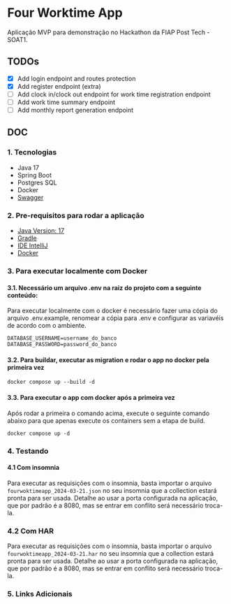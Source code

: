 # Four Worktime App

Aplicação MVP para demonstração no Hackathon da FIAP Post Tech - SOAT1.

## TODOs
- [x] Add login endpoint and routes protection
- [x] Add register endpoint (extra)
- [ ] Add clock in/clock out endpoint for work time registration endpoint
- [ ] Add work time summary endpoint
- [ ] Add monthly report generation endpoint

## DOC

### 1. Tecnologias
* Java 17
* Spring Boot
* Postgres SQL
* Docker
* [Swagger](http://localhost:8080/swagger-ui/index.html)

### 2. Pre-requisitos para rodar a aplicação
* [Java Version: 17](https://www.oracle.com/java/technologies/javase/jdk17-archive-downloads.html)
* [Gradle](https://gradle.org/install/)
* [IDE IntelliJ](https://www.jetbrains.com/idea/)
* [Docker](https://www.docker.com/)

### 3. Para executar localmente com Docker
#### 3.1. Necessário um arquivo .env na raiz do projeto com a seguinte conteúdo:

Para executar localmente com o docker é necessário fazer uma cópia do arquivo .env.example, renomear a
cópia para .env e configurar as variavéis de acordo com o ambiente.

```
DATABASE_USERNAME=username_do_banco  
DATABASE_PASSWORD=password_do_banco
```

#### 3.2. Para buildar, executar as migration e rodar o app no docker pela primeira vez

`docker compose up --build -d`

#### 3.3. Para executar o app com docker após a primeira vez
Após rodar a primeira o comando acima, execute o seguinte comando abaixo para que apenas execute
os containers sem a etapa de build.

`docker compose up -d`

### 4. Testando

#### 4.1 Com insomnia
Para executar as requisições com o insomnia, basta importar o arquivo `fourwoktimeapp_2024-03-21.json`
no seu insomnia que a collection estará pronta para ser usada. Detalhe ao usar a porta configurada na aplicação, que por
padrão é a 8080, mas se entrar em conflito será necessário troca-la.

### 4.2 Com HAR
Para executar as requisições com o insomnia, basta importar o arquivo `fourwoktimeapp_2024-03-21.har`
no seu insomnia que a collection estará pronta para ser usada. Detalhe ao usar a porta configurada na aplicação, que por
padrão é a 8080, mas se entrar em conflito será necessário troca-la.

### 5. Links Adicionais